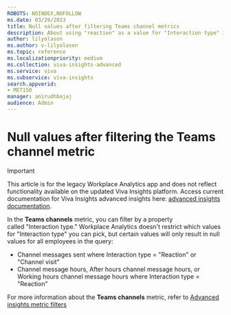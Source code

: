 ```yaml
---
ROBOTS: NOINDEX,NOFOLLOW
ms.date: 03/29/2023
title: Null values after filtering Teams channel metrics
description: About using "reaction" as a value for "Interaction type" in Teams channel metrics
author: lilyolason
ms.author: v-lilyolason
ms.topic: reference
ms.localizationpriority: medium
ms.collection: viva-insights-advanced 
ms.service: viva 
ms.subservice: viva-insights 
search.appverid: 
- MET150 
manager: anirudhbajaj
audience: Admin
---
```


# Null values after filtering the Teams channel metric


>[!Important]
>This article is for the legacy Workplace Analytics app and does not reflect functionality available on the updated Viva Insights platform. Access current documentation for Viva Insights advanced insights here: [advanced insights documentation](../advanced/introduction-to-advanced-insights.md).

In the **Teams channels** metric, you can filter by a property called "Interaction type." Workplace Analytics doesn't restrict which values for "Interaction type" you can pick, but certain values will only result in null values for all employees in the query:

* Channel messages sent where Interaction type = "Reaction" or "Channel visit"
* Channel message hours, After hours channel message hours, or Working hours channel message hours where Interaction type = "Reaction"

For more information about the **Teams channels** metric, refer to [Advanced insights metric filters](../use/metric-filters.md#teams-channel-metric-filters)